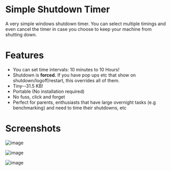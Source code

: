 # Simple Shutdown Timer
A very simple windows shutdown timer. You can select multiple timings and even cancel the timer in case you choose to keep your machine from shutting down.

# Features
* You can set time intervals: 10 minutes to 10 Hours!
* Shutdown is **forced.** If you have pop ups etc that show on shutdown/logoff/restart, this overrides all of them.
* Tiny--31.5 KB!
* Portable (No installation required)
* No fuss, click and forget
* Perfect for parents, enthusiasts that have large overnight tasks (e.g benchmarking) and need to time their shutdowns, etc

# Screenshots

![image](https://user-images.githubusercontent.com/37858032/118017749-d38a4b00-b30b-11eb-9c1c-4a8077eceb89.png)

![image](https://user-images.githubusercontent.com/37858032/118017794-dedd7680-b30b-11eb-8cf2-69f915edd82b.png)

![image](https://user-images.githubusercontent.com/37858032/118017829-e735b180-b30b-11eb-8bb8-bfdb2613171d.png)
